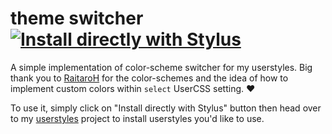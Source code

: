 # theme switcher [![Install directly with Stylus](https://img.shields.io/badge/Install%20directly%20with-Stylus-285959.svg)](https://gitlab.com/vednoc/theme_switcher/raw/master/switcher.user.css)

A simple implementation of color-scheme switcher for my userstyles. Big thank you to [RaitaroH](https://github.com/RaitaroH) for the color-schemes and the idea of how to implement custom colors within `select` UserCSS setting. :heart:

To use it, simply click on "Install directly with Stylus" button then head over to my [userstyles](https://gitlab.com/vednoc/userstyles) project to install userstyles you'd like to use.
